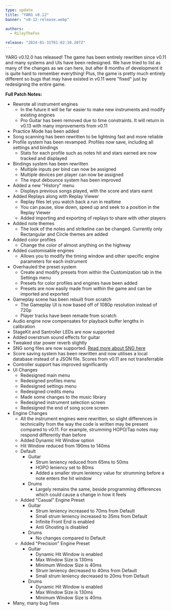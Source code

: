 ```yaml
---
type: update
title: "YARG v0.12"
banner: "v0-12-release.webp"

authors:
  - RileyTheFox

release: "2024-01-31T01:02:10.207Z"
---
```


YARG v0.12.0 has released! The game has been entirely rewritten since v0.11 and many systems and UIs have been redesigned. We have tried to list as many of the changes as we can here, but after 8 months of development it is quite hard to remember everything! Plus, the game is pretty much entirely different so bugs that may have existed in v0.11 were "fixed" just by redesigning the entire game.

**Full Patch Notes:**

* Rewrote all instrument engines
  * In the future it will be far easier to make new instruments and modify existing engines
  * Pro Guitar has been removed due to time constraints. It will return in v0.13 with many improvements from v0.11
* Practice Mode has been added
* Song scanning has been rewritten to be lightning fast and more reliable
* Profile system has been revamped. Profiles now save, including all settings and bindings
  * Stats for each profile such as notes hit and stars earned are now tracked and displayed
* Bindings system has been rewritten
  * Multiple inputs per bind can now be assigned
  * Multiple devices per player can now be assigned
  * The input debounce system has been improved
* Added a new "History" menu
  * Displays previous songs played, with the score and stars earnt
* Added Replays along with Replay Viewer
  * Replay files let you watch back a run in realtime
  * You can pause, slow down, speed up and seek to a position in the Replay Viewer
  * Added importing and exporting of replays to share with other players
* Added note themes
  * The look of the notes and strikeline can be changed. Currently only Rectangular and Circle themes are added
* Added color profiles
  * Change the color of almost anything on the highway
* Added customisable engines
  * Allows you to modify the timing window and other specific engine parameters for each instrument
* Overhauled the preset system
  * Create and modify presets from within the Customization tab in the Settings menu
  * Presets for color profiles and engines have been added
  * Presets are now easily made from within the game and can be imported and exported
* Gameplay scene has been rebuilt from scratch
  * The Gameplay UI is now based off of 1080p resolution instead of 720p
  * Player tracks have been remade from scratch
* Audio engine now compensates for playback buffer lengths in calibration
* StageKit and Santroller LEDs are now supported
* Added overstrum sound effects for guitar
* Tweaked star power reverb slightly
* SNG song files are now supported. [Read more about SNG here](https://github.com/mdsitton/SngFileFormat)
* Score saving system has been rewritten and now utilises a local database instead of a JSON file. Scores from v0.11 are not transferrable
* Controller support has improved significantly
* UI Changes
  * Redesigned main menu
  * Redesigned profiles menu
  * Redesigned settings menu
  * Redesigned credits menu
  * Made some changes to the music library
  * Redesigned instrument selection screen
  * Redesigned the end of song score screen
* Engine Changes
  * All the instrument engines were rewritten, so slight differences in technicality from the way the code is written may be present compared to v0.11. For example, strumming HOPO/Tap notes may respond differently than before
  * Added Dynamic Hit Window option
  * Hit Window reduced from 190ms to 140ms
  * Default
    * Guitar
      * Strum leniency reduced from 65ms to 50ms
      * HOPO leniency set to 80ms
      * Added a smaller strum leniency value for strumming before a note enters the hit window
    * Drums
      * Largely remains the same, beside programming differences which could cause a change in how it feels
  * Added "Casual" Engine Preset
    * Guitar
      * Strum leniency increased to 70ms from Default
      * Small strum leniency increased to 35ms from Default
      * Infinite Front End is enabled
      * Anti Ghosting is disabled
    * Drums
      * No changes compared to Default
  * Added "Precision" Engine Preset
    * Guitar
      * Dynamic Hit Window is enabled
      * Max Window Size is 130ms
      * Minimum Window Size is 40ms
      * Strum leniency decreased to 40ms from Default
      * Small strum leniency decreased to 20ms from Default
    * Drums
      * Dynamic Hit Window is enabled
      * Max Window Size is 130ms
      * Minimum Window Size is 40ms
* Many, many bug fixes
